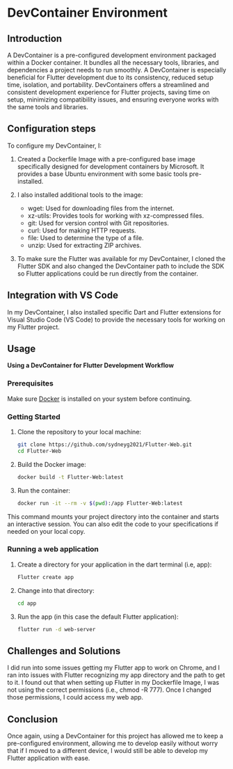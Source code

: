 # DevContainer Environment
## Introduction
A DevContainer is a pre-configured development environment packaged within a Docker container. It bundles all the necessary tools, libraries, and dependencies a project needs to run smoothly.  A DevContainer is especially beneficial for Flutter development due to its consistency, reduced setup time, isolation, and portability. DevContainers offers a streamlined and consistent development experience for Flutter projects, saving time on setup, minimizing compatibility issues, and ensuring everyone works with the same tools and libraries. 

## Configuration steps 
To configure my DevContainer, I:

1. Created a Dockerfile Image with a pre-configured base image specifically designed for development containers by Microsoft. It provides a base Ubuntu environment with some basic tools pre-installed.
2. I also installed additional tools to the image:
      - wget: Used for downloading files from the internet.
      - xz-utils: Provides tools for working with xz-compressed files.
      - git: Used for version control with Git repositories.
      - curl: Used for making HTTP requests.
      - file: Used to determine the type of a file.
      - unzip: Used for extracting ZIP archives.

3. To make sure the Flutter was available for my DevContainer, I cloned the Flutter SDK and also changed the DevContainer path to include the SDK so Flutter applications could be run directly from the container.

## Integration with VS Code
In my DevContainer, I also installed specific Dart and Flutter extensions for Visual Studio Code (VS Code) to provide the necessary tools for working on my Flutter project.

## Usage
**Using a DevContainer for Flutter Development Workflow**
### Prerequisites
Make sure [Docker](https://www.docker.com/get-started/) is installed on your system before continuing.

### Getting Started

1. Clone the repository to your local machine:
   ```bash
   git clone https://github.com/sydneyg2021/Flutter-Web.git
   cd Flutter-Web
2. Build the Docker image:
    ```bash
    docker build -t Flutter-Web:latest
3. Run the container:
    ```bash
    docker run -it --rm -v $(pwd):/app Flutter-Web:latest

This command mounts your project directory into the container and starts an interactive session. You can also edit the code to your specifications if needed on your local copy.

### Running a web application
1. Create a directory for your application in the dart terminal (i.e, app):
   ```bash
   Flutter create app
2. Change into that directory:
    ```bash
    cd app
3. Run the app (in this case the default Flutter application):
    ```bash
    flutter run -d web-server

## Challenges and Solutions
I did run into some issues getting my Flutter app to work on Chrome, and I ran into issues with Flutter recognizing my app directory and the path to get to it. I found out that when setting up Flutter in my Dockerfile Image, I was not using the correct permissions (i.e., chmod -R 777). Once I changed those permissions, I could access my web app. 

## Conclusion
Once again, using a DevContainer for this project has allowed me to keep a pre-configured environment, allowing me to develop easily without worry that if I moved to a different device, I would still be able to develop my Flutter application with ease. 
